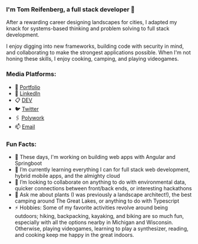 ### I'm Tom Reifenberg, a full stack developer 👋

After a rewarding career designing landscapes for cities, I adapted my knack for systems-based thinking and problem solving to full stack development.

I enjoy digging into new frameworks, building code with security in mind, and collaborating to make the strongest applications possible. When I'm not honing these skills, I enjoy cooking, camping, and playing videogames.

<!--
**tomreifenberg/tomreifenberg** is a ✨ _special_ ✨ repository because its `README.md` (this file) appears on your GitHub profile.
-->

### Media Platforms:

- 💼 [Portfolio](https://tomreifenberg.dev/)
- 🔗 [LinkedIn](http://linkedin.com/in/tomreifenberg) 
- 📋 [DEV](https://dev.to/tomreifenberg) 
- 🐦 [Twitter](http://twitter.com/kernel_panicked)
- 🖇 [Polywork](https://www.polywork.com/tomreifenberg)
- 📫 [Email](tomreifenberg@icloud.com)


### Fun Facts:

- 🔭 These days, I'm working on building web apps with Angular and Springboot
- 🌱 I’m currently learning everything I can for full stack web development, hybrid mobile apps, and the almighty cloud
- :handshake: I’m looking to collaborate on anything to do with environmental data, quicker connections between front/back ends, or interesting hackathons
- 💬 Ask me about plants (I was previously a landscape architect!), the best camping around The Great Lakes, or anything to do with Typescript
- ⚡  Hobbies: Some of my favorite activities revolve around being outdoors; hiking, backpacking, kayaking, and biking are so much fun, especially with all the options nearby in Michigan and Wisconsin. Otherwise, playing videogames, learning to play a synthesizer, reading, and cooking keep me happy in the great indoors.

